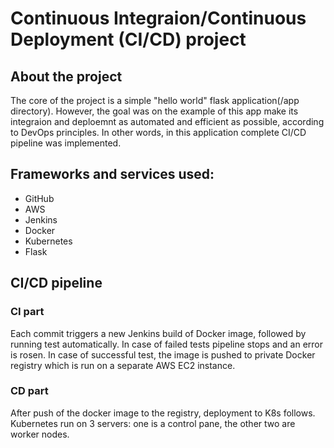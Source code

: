 # Continuous Integraion/Continuous Deployment (CI/CD) project
## About the project
The core of the project is a simple "hello world" flask application(/app directory). 
However, the goal was on the example of this app make its integraion and deploemnt as 
automated and efficient as possible, according to DevOps principles. In other words,
in this application complete CI/CD pipeline was implemented.
## Frameworks and services used:
* GitHub
* AWS
* Jenkins
* Docker
* Kubernetes
* Flask
## CI/CD pipeline
### CI part
Each commit triggers a new Jenkins build of Docker image, followed by running test automatically. 
In case of failed tests pipeline stops and an error is rosen. In case of successful test,
the image is pushed to private Docker registry which is run on a separate AWS EC2 instance.
### CD part
After push of the docker image to the registry, deployment to K8s follows. Kubernetes run on 3 servers:
one is a control pane, the other two are worker nodes. 